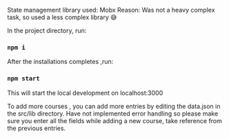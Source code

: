 State management library used: Mobx
Reason: Was not a heavy complex task,  so used a less complex library :sweat_smile:

In the project directory,  run:

### `npm i`

After the installations completes ,run:

### `npm start`
This will start the local development on localhost:3000

To add more courses , you can add more entries by editing the data.json in the src/lib directory. Have not implemented error handling so please make sure you enter all the fields while adding a new course, take reference from the previous entries.

